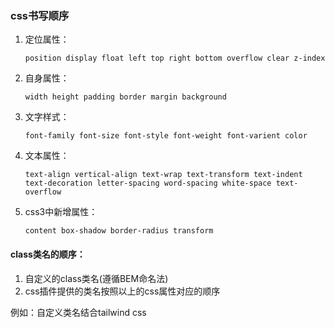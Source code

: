 ### css书写顺序

1. 定位属性：

   `position display float left top right bottom overflow clear z-index`

2. 自身属性：

   `width height padding border margin background`

3. 文字样式：

   `font-family font-size font-style font-weight font-varient color`

4. 文本属性：

   `text-align vertical-align text-wrap text-transform text-indent text-decoration letter-spacing word-spacing white-space text-overflow`

5. css3中新增属性：

   `content box-shadow border-radius transform`

#### class类名的顺序：

1. 自定义的class类名(遵循BEM命名法)
2. css插件提供的类名按照以上的css属性对应的顺序

例如：自定义类名结合tailwind css

<div class="demo-container absolute flex justify-center items-center left-10px top-12px overflow-hidden wh-full p-10px border-1px border-[#f00] m-24px bg-[#fff] text-32px text-[#0f0]"></div>
<style>
	.demo-container {
		box-shadow: 2px 0 8px 0 rgb(29 35 41 / 5%);
	}
</style>
